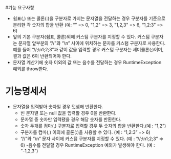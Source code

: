 #기능 요구사항
- 쉼표(,) 또는 콜론(:)을 구분자로 가지는 문자열을 전달하는 경우 구분자를 기준으로 분리한 각 숫자의 합을 반환 (예: “” => 0, "1,2" => 3, "1,2,3" => 6, “1,2:3” => 6)
- 앞의 기본 구분자(쉼표, 콜론)외에 커스텀 구분자를 지정할 수 있다. 커스텀 구분자는 문자열 앞부분의 “//”와 “\n” 사이에 위치하는 문자를 커스텀 구분자로 사용한다. 예를 들어 “//;\n1;2;3”과 같이 값을 입력할 경우 커스텀 구분자는 세미콜론(;)이며, 결과 값은 6이 반환되어야 한다.
- 문자열 계산기에 숫자 이외의 값 또는 음수를 전달하는 경우 RuntimeException 예외를 throw한다.

# 기능명세서
- 문자열을 입력받아 숫자일 경우 덧셈해 반환한다.
    - 빈 문자열 또는 null 값을 입력할 경우 0을 반환한다.
    - 문자열 중 숫자만 입력됐을 경우 해당 숫자를 반환한다.
    - 숫자 두개를 컴마(,) 구분자로 입력할 경우 두 숫자의 합을 반환한다.(예 : “1,2”)
    - 구분자를 컴마(,) 이외에 콜론(:)을 사용할 수 있다. (예 : “1,2:3” => 6)
    - “//”와 “\n” 문자 사이에 커스텀 구분자를 지정할 수 있다. (예 : “//;\n1;2;3” => 6)
    -음수를 전달할 경우 RuntimeException 예외가 발생해야 한다. (예 : “-1,2,3”)

